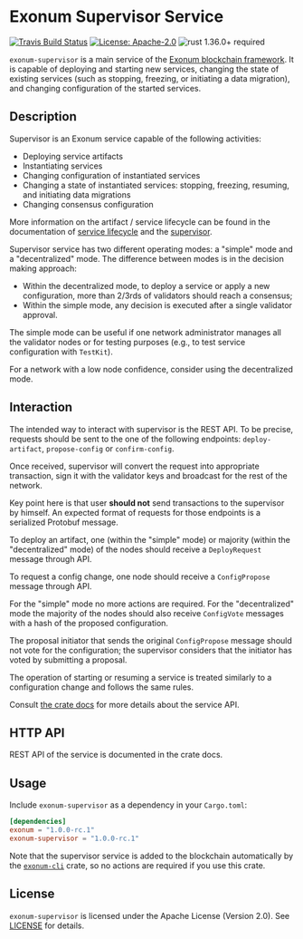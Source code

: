 # Exonum Supervisor Service

[![Travis Build Status](https://img.shields.io/travis/exonum/exonum/master.svg?label=Linux%20Build)](https://travis-ci.com/exonum/exonum)
[![License: Apache-2.0](https://img.shields.io/github/license/exonum/exonum.svg)](https://github.com/exonum/exonum/blob/master/LICENSE)
![rust 1.36.0+ required](https://img.shields.io/badge/rust-1.36.0+-blue.svg?label=Required%20Rust)

`exonum-supervisor` is a main service of the [Exonum blockchain framework](https://exonum.com/).
It is capable of deploying and starting new services,
changing the state of existing services (such as stopping, freezing,
or initiating a data migration), and changing configuration
of the started services.

## Description

Supervisor is an Exonum service capable of the following activities:

- Deploying service artifacts
- Instantiating services
- Changing configuration of instantiated services
- Changing a state of instantiated services: stopping, freezing, resuming,
  and initiating data migrations
- Changing consensus configuration

More information on the artifact / service lifecycle can be found in the
documentation of [service lifecycle][docs:lifecycle] and the [supervisor][docs:supervisor].

Supervisor service has two different operating modes: a "simple" mode and a
"decentralized" mode. The difference between modes is in the decision making approach:

- Within the decentralized mode, to deploy a service or apply a new
  configuration, more than 2/3rds of validators should reach a consensus;
- Within the simple mode, any decision is executed after a single validator
  approval.

The simple mode can be useful if one network administrator manages all the
validator nodes or for testing purposes (e.g., to test service configuration
with `TestKit`).

For a network with a low node confidence, consider using the decentralized
mode.

## Interaction

The intended way to interact with supervisor is the REST API. To be precise,
requests should be sent to the one of the following endpoints:
`deploy-artifact`, `propose-config` or `confirm-config`.

Once received, supervisor will convert the request into appropriate
transaction, sign it with the validator keys and broadcast for the
rest of the network.

Key point here is that user **should not** send transactions to the supervisor
by himself. An expected format of requests for those endpoints is a serialized
Protobuf message.

To deploy an artifact, one (within the "simple" mode) or majority (within the
"decentralized" mode) of the nodes should receive a `DeployRequest` message
through API.

To request a config change, one node should receive a `ConfigPropose` message
through API.

For the "simple" mode no more actions are required. For the "decentralized"
mode the majority of the nodes should also receive `ConfigVote` messages
with a hash of the proposed configuration.

The proposal initiator that sends the original `ConfigPropose` message
should not vote for the configuration; the supervisor considers that the initiator
has voted by submitting a proposal.

The operation of starting or resuming a service is treated similarly to a
configuration change and follows the same rules.

Consult [the crate docs](https://docs.rs/exonum-supervisor) for more details
about the service API.

## HTTP API

REST API of the service is documented in the crate docs.

## Usage

Include `exonum-supervisor` as a dependency in your `Cargo.toml`:

```toml
[dependencies]
exonum = "1.0.0-rc.1"
exonum-supervisor = "1.0.0-rc.1"
```

Note that the supervisor service is added to the blockchain automatically
by the [`exonum-cli`] crate, so no actions are required if you use this crate.

## License

`exonum-supervisor` is licensed under the Apache License (Version 2.0).
See [LICENSE](LICENSE) for details.

[docs:supervisor]: https://exonum.com/doc/version/latest/advanced/supervisor/
[docs:lifecycle]: https://exonum.com/doc/version/latest/architecture/service-lifecycle/
[`exonum-cli`]: https://crates.io/crates/exonum-cli
